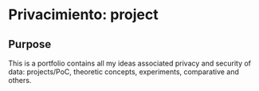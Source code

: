 # Privacimiento: project

## Purpose
This is a portfolio contains all my ideas associated privacy and security of data: projects/PoC, theoretic concepts, experiments, comparative and others.

